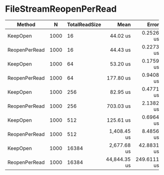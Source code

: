 ﻿
# FileStreamReopenPerRead

|        Method |    N | TotalReadSize |         Mean |       Error |      StdDev |
|-------------- |----- |-------------- |-------------:|------------:|------------:|
|      KeepOpen | 1000 |            16 |     44.02 us |   0.2526 us |   0.2362 us |
| ReopenPerRead | 1000 |            16 |     44.43 us |   0.2273 us |   0.1775 us |
|      KeepOpen | 1000 |            64 |     53.20 us |   0.1759 us |   0.1559 us |
| ReopenPerRead | 1000 |            64 |    177.80 us |   0.9408 us |   0.7856 us |
|      KeepOpen | 1000 |           256 |     82.95 us |   0.4771 us |   0.4463 us |
| ReopenPerRead | 1000 |           256 |    703.03 us |   2.1382 us |   2.0001 us |
|      KeepOpen | 1000 |           512 |    125.61 us |   0.6964 us |   0.5815 us |
| ReopenPerRead | 1000 |           512 |  1,408.45 us |   8.4856 us |   7.9375 us |
|      KeepOpen | 1000 |         16384 |  2,677.68 us |  42.8831 us |  38.0147 us |
| ReopenPerRead | 1000 |         16384 | 44,844.35 us | 249.6111 us | 221.2738 us |